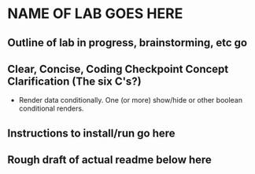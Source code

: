 # NAME OF LAB GOES HERE

## Outline of lab in progress, brainstorming, etc go 

## Clear, Concise, Coding Checkpoint Concept Clarification (The six C's?)

- Render data conditionally. One (or more) show/hide or other boolean conditional renders.


## Instructions to install/run go here

## Rough draft of actual readme below here